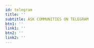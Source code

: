 ```yaml
---
id: telegram
title: ''
subtitle: ASK COMMUNITIES ON TELEGRAM
btn1: ''
link1: ''
btn2: ''
link2: ''
---
```


